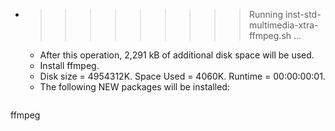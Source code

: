 * >>>>>>>>> Running inst-std-multimedia-xtra-ffmpeg.sh ...
  * After this operation, 2,291 kB of additional disk space will be used.
  * Install ffmpeg.
  * Disk size = 4954312K. Space Used = 4060K. Runtime = 00:00:00:01.
  * The following NEW packages will be installed:
  ```bash
ffmpeg
  ```
